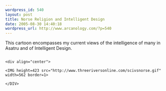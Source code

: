 ```yaml
--- 
wordpress_id: 540
layout: post
title: Norse Religion and Intelligent Design
date: 2005-08-30 14:40:18
wordpress_url: http://www.arcanology.com/?p=540
---
```

<P>
                                                                                                                                                                                                                                                                                                                                                                                                                                                                                                                                                                                                                                                                                                                                                                          This cartoon encompasses my current views of the intelligence of many in Asatru and of Intelligent Design.
                                                                                                                                                                                                                                                                                                                                                                                                                                                                                                                                                                                                                                                                                                                                                                        </P>
                                                                                                                                                                                                                                                                                                                                                                                                                                                                                                                                                                                                                                                                                                                                                                        
                                                                                                                                                                                                                                                                                                                                                                                                                                                                                                                                                                                                                                                                                                                                                                        <div align="center">
                                                                                                                                                                                                                                                                                                                                                                                                                                                                                                                                                                                                                                                                                                                                                                          <IMG height=423 src="http://www.threeriversonline.com/scivsnorse.gif" width=562 border=1>
                                                                                                                                                                                                                                                                                                                                                                                                                                                                                                                                                                                                                                                                                                                                                                        </DIV>